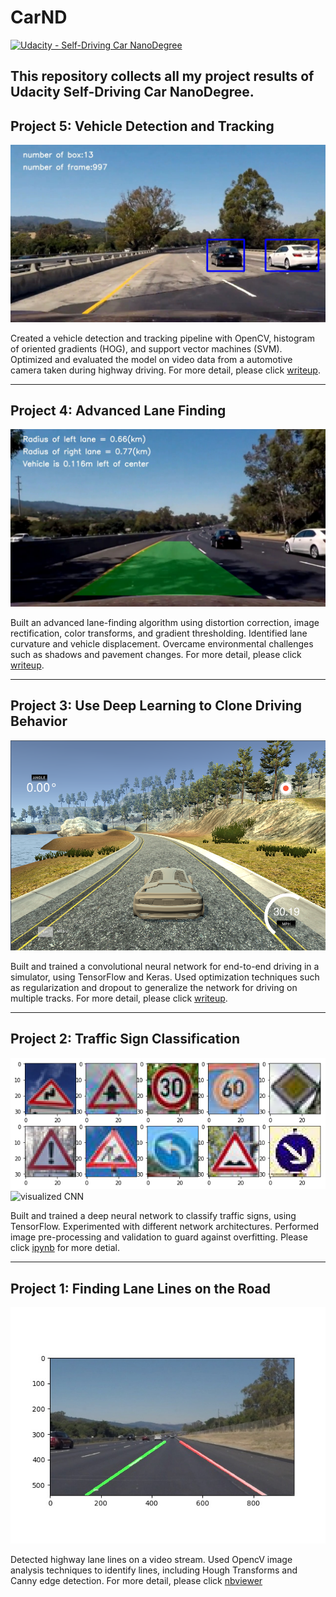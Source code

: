 # CarND

[![Udacity - Self-Driving Car NanoDegree](https://s3.amazonaws.com/udacity-sdc/github/shield-carnd.svg)](http://www.udacity.com/drive)

## This repository collects all my project results of Udacity Self-Driving Car NanoDegree.

## Project 5: Vehicle Detection and Tracking
![visualized output](https://github.com/RobinCPC/CarND-Vehicle-Detection/blob/master/output_images/project_output.jpg)

Created a vehicle detection and tracking pipeline with OpenCV, histogram of oriented gradients (HOG), and support vector machines (SVM). Optimized and evaluated the model on video data from a automotive camera taken during highway driving. For more detail, please click [writeup](https://nbviewer.jupyter.org/github/RobinCPC/CarND-Vehicle-Detection/blob/master/writeup.ipynb).

---

## Project 4: Advanced Lane Finding
![visualized output](https://github.com/RobinCPC/CarND-Advanced-Lane-Lines/blob/master/output_images/project_output.jpg)

Built an advanced lane-finding algorithm using distortion correction, image rectification, color transforms, and gradient thresholding. Identified lane curvature and vehicle displacement. Overcame environmental challenges such as shadows and pavement changes. For more detail, please click [writeup](https://nbviewer.jupyter.org/github/RobinCPC/CarND-Advanced-Lane-Lines/blob/master/project_output.ipynb).

---

## Project 3: Use Deep Learning to Clone Driving Behavior
![sample images](https://github.com/RobinCPC/CarND-Behavioral-Cloning-P3/blob/master/examples/screenshot.png)

Built and trained a convolutional neural network for end-to-end driving in a simulator, using TensorFlow and Keras. Used optimization techniques such as regularization and dropout to generalize the network for driving on multiple tracks. For more detail, please click [writeup](https://nbviewer.jupyter.org/github/RobinCPC/CarND-Behavioral-Cloning-P3/blob/master/writeup_report.ipynb).

---

## Project 2: Traffic Sign Classification
![sample images](https://github.com/RobinCPC/CarND-Traffic-Sign-Classifier-Project/blob/master/examples/ten_sample.png)
![visualized CNN](https://github.com/RobinCPC/CarND-Traffic-Sign-Classifier-Project/blob/master/visualize_cnn.png)

Built and trained a deep neural network to classify traffic signs, using TensorFlow. Experimented with different network architectures. Performed image pre-processing and validation to guard against overfitting. Please click [ipynb](https://github.com/RobinCPC/CarND-Traffic-Sign-Classifier-Project/blob/master/Traffic_Sign_Classifier.ipynb) for more detial.

---

## Project 1: Finding Lane Lines on the Road
<img src="https://github.com/RobinCPC/CarND-LaneLines-P1/blob/master/test_images_output/resultWhiteRIght.jpg" width="960" alt="Combined Image" />

Detected highway lane lines on a video stream. Used OpencV image analysis techniques to identify lines, including Hough Transforms and Canny edge detection. For more detail, please click [nbviewer](https://nbviewer.jupyter.org/github/RobinCPC/CarND-LaneLines-P1/blob/master/P1.ipynb)
